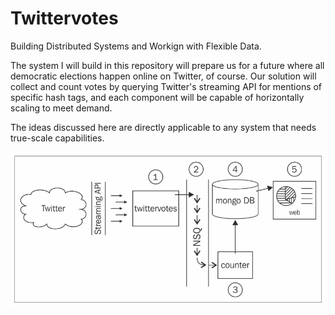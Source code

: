 # Twittervotes
Building Distributed Systems and Workign with Flexible Data.


The system I will build in this repository will prepare us for a future where all democratic elections happen online on Twitter, of course. Our solution will collect and count votes by querying Twitter's streaming API for mentions of specific hash tags, and each component will be capable of horizontally scaling to meet demand.

The ideas discussed here are directly applicable to any system that needs true-scale capabilities.

![Basic overview of the system we are going to build](./docs/distributed-system.png)